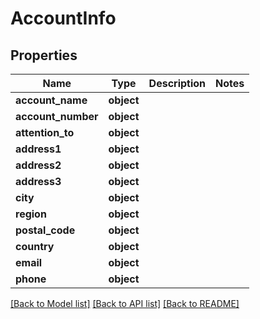# AccountInfo

## Properties
Name | Type | Description | Notes
------------ | ------------- | ------------- | -------------
**account_name** | **object** |  | 
**account_number** | **object** |  | 
**attention_to** | **object** |  | 
**address1** | **object** |  | 
**address2** | **object** |  | 
**address3** | **object** |  | 
**city** | **object** |  | 
**region** | **object** |  | 
**postal_code** | **object** |  | 
**country** | **object** |  | 
**email** | **object** |  | 
**phone** | **object** |  | 

[[Back to Model list]](../README.md#documentation-for-models) [[Back to API list]](../README.md#documentation-for-api-endpoints) [[Back to README]](../README.md)

